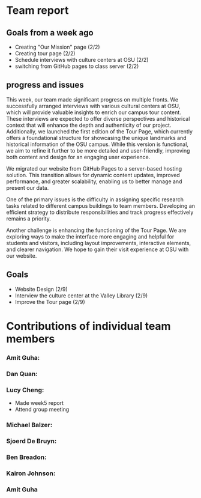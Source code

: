# Team report

## Goals from a week ago 
- Creating "Our Mission" page (2/2)
- Creating tour page (2/2)
- Schedule interviews with culture centers at OSU (2/2)
- switching from GitHub pages to class server (2/2)
  

## progress and issues
This week, our team made significant progress on multiple fronts. We successfully arranged interviews with various cultural centers at OSU, 
which will provide valuable insights to enrich our campus tour content. These interviews are expected to offer diverse perspectives and historical 
context that will enhance the depth and authenticity of our project. Additionally, we launched the first edition of the Tour Page, which currently 
offers a foundational structure for showcasing the unique landmarks and historical information of the OSU campus. While this version is functional, 
we aim to refine it further to be more detailed and user-friendly, improving both content and design for an engaging user experience.

We migrated our website from GitHub Pages to a server-based hosting solution. This transition allows for dynamic content updates, improved performance, 
and greater scalability, enabling us to better manage and present our data.

One of the primary issues is the difficulty in assigning specific research tasks related to different campus buildings to team members.
Developing an efficient strategy to distribute responsibilities and track progress effectively remains a priority.

Another challenge is enhancing the functioning of the Tour Page. We are exploring ways to make the interface more engaging and helpful for students and visitors, 
including layout improvements, interactive elements, and clearer navigation. We hope to gain their visit experience at OSU with our website.




## Goals
- Website Design (2/9)
- Interview the culture center at the Valley Library (2/9)
- Improve the Tour page (2/9)


# Contributions of individual team members

### Amit Guha:

### Dan Quan:


### Lucy Cheng:
- Made week5 report
- Attend group meeting
  

### Michael Balzer:


### Sjoerd De Bruyn:



### Ben Breadon:

### Kairon Johnson:


### Amit Guha
